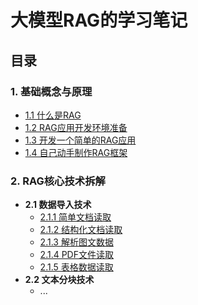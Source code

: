 # 大模型RAG的学习笔记

## 目录

### 1. **基础概念与原理**
* [1.1 什么是RAG](1.%E5%9F%BA%E7%A1%80%E6%A6%82%E5%BF%B5%E4%B8%8E%E5%8E%9F%E7%90%86/1.1%20%E4%BB%80%E4%B9%88%E6%98%AFRAG.md)
* [1.2 RAG应用开发环境准备](1.%E5%9F%BA%E7%A1%80%E6%A6%82%E5%BF%B5%E4%B8%8E%E5%8E%9F%E7%90%86/1.2%20RAG%E5%BA%94%E7%94%A8%E5%BC%80%E5%8F%91%E7%8E%AF%E5%A2%83%E5%87%86%E5%A4%87.md)
* [1.3 开发一个简单的RAG应用](1.基础概念与原理/简单RAG_SimpleRAG)
* [1.4 自己动手制作RAG框架](https://github.com/yilane/ragdev-project)
  
### 2. **RAG核心技术拆解**
* **2.1 数据导入技术**
    - [2.1.1 简单文档读取](2.RAG核心技术拆解/01-数据导入_DataLoading/01-简单文档读取)
    - [2.1.2 结构化文档读取](2.RAG核心技术拆解/01-数据导入_DataLoading/02-结构化文档读取)
    - [2.1.3 解析图文数据](2.RAG核心技术拆解/01-数据导入_DataLoading/03-解析图文数据)
    - [2.1.4 PDF文件读取](2.RAG核心技术拆解/01-数据导入_DataLoading/04-PDF文件读取)
    - [2.1.5 表格数据读取](2.RAG核心技术拆解/01-数据导入_DataLoading/05-表格数据读取)
* **2.2 文本分块技术**
    - ...

